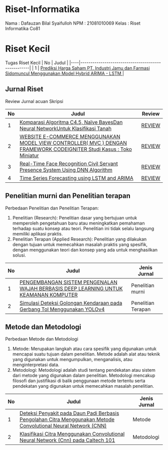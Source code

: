 # Riset-Informatika
Nama  : Dafauzan Bilal Syaifulloh
NPM   : 21081010069
Kelas : Riset Informatika Co81

# Riset Kecil
Tugas Riset Kecil
| No | Judul                                              |
|----|----------------------------------------------------|
| 1  | [Prediksi Harga Saham PT. Industri Jamu dan Farmasi Sidomuncul Menggunakan Model Hybrid ARIMA - LSTM ](https://www.canva.com/design/DAGXZtjBaOE/UhRmTJrRq7C9mzv0xsCg1w/edit?utm_content=DAGXZtjBaOE&utm_campaign=designshare&utm_medium=link2&utm_source=sharebutton)             |

## Jurnal Riset
Review Jurnal acuan Skripsi

| No | Judul                                              | Review          |
|----|----------------------------------------------------|-------------------|
| 1  | [Komparasi Algoritma C4.5, Naïve BayesDan Neural NetworkUntuk Klasifikasi Tanah](https://ejournal.bsi.ac.id/ejurnal/index.php/ji/article/view/1002/pdf)                | [REVIEW](https://docs.google.com/document/d/1ZUaCx5jq4nZahIRmKF6b5C9LCRBW3sxLBTZfEQT6gL4/edit?usp=sharing) |
| 2  | [WEBSITE E-COMMERCE MENGGUNAKAN MODEL VIEW CONTROLLER( MVC ) DENGAN FRAMEWORK CODEIGNITER Studi Kasus : Toko Miniatur](https://ojs.amikom.ac.id/index.php/dasi/article/view/225/210)  | [REVIEW](https://docs.google.com/document/d/1ztK7Wa93OUKeI0I35jT2Li0Qbq7rfaIrHP7tUMVEQPk/edit?usp=sharing)    |
| 3  | [Real-Time Face Recognition Civil Servant Presence System Using DNN Algorithm](https://jurnal.ugm.ac.id/ijccs/article/view/77026)  | [REVIEW](https://docs.google.com/document/d/1RMUS3vNSaqSSOo47JGIlKFsvivweZy8KoWAcSxycv-0/edit?usp=sharing)    |
| 4  | [Time Series Forecasting using LSTM and ARIMA](https://jurnal.ugm.ac.id/ijccs/article/view/77026)  | [REVIEW](https://thesai.org/Publications/ViewPaper?Volume=14&Issue=1&Code=IJACSA&SerialNo=33)    |

## Penelitian murni dan Penelitian terapan

Perbedaan Penelitian dan Penelitian Terapan:

1. Penelitian (Research): Penelitian dasar yang bertujuan untuk memperoleh pengetahuan baru atau meningkatkan pemahaman terhadap suatu konsep atau teori. Penelitian ini tidak selalu langsung memiliki aplikasi praktis.
2. Penelitian Terapan (Applied Research): Penelitian yang dilakukan dengan tujuan untuk memecahkan masalah praktis yang spesifik, dengan menggunakan teori dan konsep yang ada untuk menghasilkan solusi.

| No | Judul                                              | Jenis Jurnal          |
|----|----------------------------------------------------|-------------------|
| 1  | [PENGEMBANGAN SISTEM PENGENALAN WAJAH BERBASIS DEEP LEARNING UNTUK KEAMANAN KOMPUTER](https://journal.universitaspahlawan.ac.id/index.php/jrpp/article/view/26787)                | Penelitian murni |
| 2  | [Simulasi Deteksi Golongan Kendaraan pada Gerbang Tol Menggunakan YOLOv4](https://ejurnal.umri.ac.id/index.php/coscitech/article/view/3928)  | Penelitian Terapan    |

## Metode dan Metodologi

Perbedaan Metode dan Metodologi

1. Metode: Merupakan langkah atau cara spesifik yang digunakan untuk mencapai suatu tujuan dalam penelitian. Metode adalah alat atau teknik yang digunakan untuk mengumpulkan, menganalisis, atau menginterpretasi data.
2. Metodologi: Metodologi adalah studi tentang pendekatan atau sistem dari metode yang digunakan dalam penelitian. Metodologi mencakup filosofi dan justifikasi di balik penggunaan metode tertentu serta pendekatan yang digunakan untuk memecahkan masalah penelitian.

| No | Judul                                              | Jenis Jurnal          |
|----|----------------------------------------------------|-------------------|
| 1  | [Deteksi Penyakit pada Daun Padi Berbasis Pengolahan Citra Menggunakan Metode Convolutional Neural Network (CNN) ](https://pdfs.semanticscholar.org/98ef/fac749872b34e9862ecd5e3e557853d50c86.pdf)                | Metode |
| 2  | [Klasifikasi Citra Menggunakan Convolutional Neural Network (Cnn) pada Caltech 101](https://ejurnal.its.ac.id/index.php/teknik/article/viewFile/15696/2553) | Metodologi|
